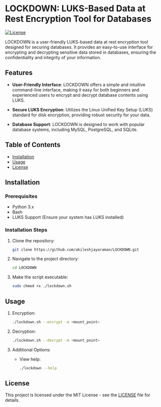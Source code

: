 # LOCKDOWN: LUKS-Based Data at Rest Encryption Tool for Databases

[![License](https://img.shields.io/badge/license-MIT-blue.svg)](https://opensource.org/licenses/MIT)

LOCKDOWN is a user-friendly LUKS-based data at rest encryption tool designed for securing databases. It provides an easy-to-use interface for encrypting and decrypting sensitive data stored in databases, ensuring the confidentiality and integrity of your information.

## Features

- **User-Friendly Interface**: LOCKDOWN offers a simple and intuitive command-line interface, making it easy for both beginners and experienced users to encrypt and decrypt database contents using LUKS.

- **Secure LUKS Encryption**: Utilizes the Linux Unified Key Setup (LUKS) standard for disk encryption, providing robust security for your data.

- **Database Support**: LOCKDOWN is designed to work with popular database systems, including MySQL, PostgreSQL, and SQLite.

## Table of Contents

- [Installation](#installation)
- [Usage](#usage)
- [License](#license)

## Installation

### Prerequisites

- Python 3.x
- Bash
- LUKS Support (Ensure your system has LUKS installed)

### Installation Steps

1. Clone the repository:

    ```bash
    git clone https://github.com/akileshjayaraman/LOCKDOWN.git
    ```

2. Navigate to the project directory:

    ```bash
    cd LOCKDOWN
    ```
3. Make the script executable:

    ```bash
    sudo chmod +x ./lockdown.sh
    ```

## Usage

1. Encryption:

    ```bash
    ./lockdown.sh --encrypt -m <mount_point>
    ```

2. Decryption:

    ```bash
    ./lockdown.sh --decrypt -m <mount_point>
    ```

3. Additional Options:

    - View help:

        ```bash
        ./lockdown --help
        ```

## License

This project is licensed under the MIT License - see the [LICENSE](LICENSE) file for details.

